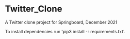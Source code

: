 # Twitter_Clone
A Twitter clone project for Springboard, December 2021

To install dependencies run 'pip3 install -r requirements.txt'.
